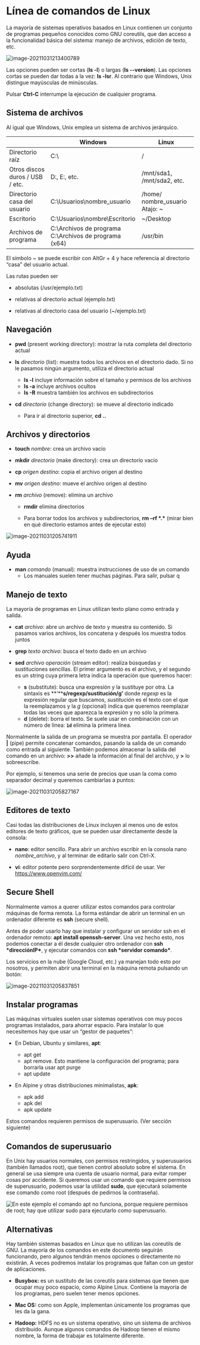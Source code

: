 # Línea de comandos de Linux

 

La mayoría de sistemas operativos basados en Linux contienen un conjunto de programas pequeños conocidos como GNU coreutils, que dan acceso a la funcionalidad básica del sistema: manejo de archivos, edición de texto, etc.

![image-20211031213400789](image-20211031213400789.png)

 

Las opciones pueden ser cortas (**ls -l**) o largas (**ls --version**). Las opciones cortas se pueden dar todas a la vez: **ls -lsr**. Al contrario que Windows, Unix distingue mayúsculas de minúsculas. 

Pulsar **Ctrl-C** interrumpe la ejecución de cualquier programa.

 

## Sistema de archivos

Al igual que Windows, Unix emplea un sistema de archivos jerárquico.

|                                 | **Windows**                                                  | **Linux**                               |
| ------------------------------- | ------------------------------------------------------------ | --------------------------------------- |
| Directorio raíz                 | C:\                                                          | /                                       |
| Otros discos duros / USB / etc. | D:\,  E:\,  etc.                                             | /mnt/sda1,   /mnt/sda2,  etc.           |
| Directorio casa del usuario     | C:\Usuarios\nombre_usuario                                   | /home/ nombre_usuario  <br />Atajo:   ~ |
| Escritorio                      | C:\Usuarios\nombre\Escritorio                                | ~/Desktop                               |
| Archivos de programa            | C:\Archivos de programa  <br />C:\Archivos de programa (x64) | /usr/bin                                |

 

El símbolo ~ se puede escribir con AltGr + 4 y hace referencia al directorio “casa” del usuario actual. 

Las rutas pueden ser 

* absolutas (/usr/ejemplo.txt)

* relativas al directorio actual (ejemplo.txt)

* relativas al directorio casa del usuario (~/ejemplo.txt)

 

## Navegación

* **pwd** (present working directory): mostrar la ruta completa del directorio actual

* **ls** *directorio* (list): muestra todos los archivos en el directorio dado. Si no le pasamos ningún argumento, utiliza el directorio actual
  * **ls -l** incluye información sobre el tamaño y permisos de los archivos
  * **ls -a** incluye archivos ocultos
  * **ls -R** muestra también los archivos en subdirectorios

* **cd** *directorio* (change directory): se mueve al directorio indicado
  * Para ir al directorio superior, **cd ..**

 

## Archivos y directorios

* **touch** *nombre*: crea un archivo vacío

* **mkdir** *directorio* (make directory): crea un directorio vacío

* **cp** *origen* *destino*: copia el archivo origen al destino

* **mv** *origen* *destino*: mueve el archivo origen al destino

* **rm** *archivo* (remove): elimina un archivo
  * **rmdir** elimina directorios

  * Para borrar todos los archivos y subdirectorios, **rm –rf \*.\*** (mirar bien en qué directorio estamos antes de ejecutar esto)

![image-20211031205741911](image-20211031205741911.png)

## Ayuda

* **man** *comando* (manual): muestra instrucciones de uso de un comando
  * Los manuales suelen tener muchas páginas. Para salir, pulsar q

## Manejo de texto

La mayoría de programas en Linux utilizan texto plano como entrada y salida. 

* **cat** *archivo*: abre un archivo de texto y muestra su contenido. Si pasamos varios archivos, los concatena y después los muestra todos juntos

* **grep** *texto* *archivo*: busca el texto dado en un archivo

* **sed** *archivo operación* (stream editor): realiza búsquedas y sustituciones sencillas. El primer argumento es el archivo, y el segundo es un string cuya primera letra indica la operación que queremos hacer:
  * **s** (substitute): busca una expresión y la sustituye por otra. La sintaxis es **‘****s/****regexp****/****sustitución****/****g****’** donde *regexp* es la expresión regular que buscamos, *sustitución* es el texto con el que la reemplazamos y la *g* (opcional) indica que queremos reemplazar todas las veces que aparezca la expresión y no sólo la primera.
  * **d** (delete): borra el texto. Se suele usar en combinación con un número de línea: **`1d`** elimina la primera línea.

Normalmente la salida de un programa se muestra por pantalla. El operador **|** (pipe) permite concatenar comandos, pasando la salida de un comando como entrada al siguiente. También podemos almacenar la salida del comando en un archivo: **>>** añade la información al final del archivo, y **>** lo sobreescribe.

Por ejemplo, si tenemos una serie de precios que usan la coma como separador decimal y queremos cambiarlas a puntos:

![image-20211031205827167](image-20211031205827167.png)

## Editores de texto

Casi todas las distribuciones de Linux incluyen al menos uno de estos editores de texto gráficos, que se pueden usar directamente desde la consola:

* **nano**: editor sencillo. Para abrir un archivo escribir en la consola nano *nombre_archivo*, y al terminar de editarlo salir con Ctrl-X.

* **vi**: editor potente pero sorprendentemente difícil de usar. Ver https://www.openvim.com/ 

## Secure Shell

Normalmente vamos a querer utilizar estos comandos para controlar máquinas de forma remota. La forma estándar de abrir un terminal en un ordenador diferente es **ssh** (secure shell).

Antes de poder usarlo hay que instalar y configurar un servidor ssh en el ordenador remoto: **apt install openssh-server**. Una vez hecho esto, nos podemos conectar a él desde cualquier otro ordenador con **ssh \*direcciónIP\***, y ejecutar comandos con **ssh \*servidor comando\***.

Los servicios en la nube (Google Cloud, etc.) ya manejan todo esto por nosotros, y permiten abrir una terminal en la máquina remota pulsando un botón:

![image-20211031205837851](image-20211031205837851.png)

## Instalar programas

Las máquinas virtuales suelen usar sistemas operativos con muy pocos programas instalados, para ahorrar espacio. Para instalar lo que necesitemos hay que usar un “gestor de paquetes”:

* En Debian, Ubuntu y similares, **apt**: 
  * apt get
  * apt remove. Esto mantiene la configuración del programa; para borrarla usar apt purge
  * apt update

* En Alpine y otras distribuciones minimalistas, **apk**: 
  * apk add
  * apk del
  * apk update

Estos comandos requieren permisos de superusuario. (Ver sección siguiente)



## Comandos de superusuario

En Unix hay usuarios normales, con permisos restringidos, y superusuarios (también llamados root), que tienen control absoluto sobre el sistema. En general se usa siempre una cuenta de usuario normal, para evitar romper cosas por accidente. Si queremos usar un comando que requiere permisos de superusuario, podemos usar la utilidad **sudo**, que ejecutará solamente ese comando como root (después de pedirnos la contraseña).

![En este ejemplo el comando apt no funciona, porque requiere permisos de root; hay que utilizar sudo para ejecutarlo como superusuario.](image-20211031205852154.png)

## Alternativas

Hay también sistemas basados en Linux que no utilizan las coreutils de GNU. La mayoría de los comandos en este documento seguirán funcionando, pero algunos tendrán menos opciones o directamente no existirán. A veces podremos instalar los programas que faltan con un gestor de aplicaciones.

* **Busybox:** es un sustituto de las coreutils para sistemas que tienen que ocupar muy poco espacio, como Alpine Linux. Contiene la mayoría de los programas, pero suelen tener menos opciones. 

* **Mac OS:** como son Apple, implementan únicamente los programas que les da la gana. 

* **Hadoop:** HDFS no es un sistema operativo, sino un sistema de archivos distribuido. Aunque algunos comandos de Hadoop tienen el mismo nombre, la forma de trabajar es totalmente diferente. 